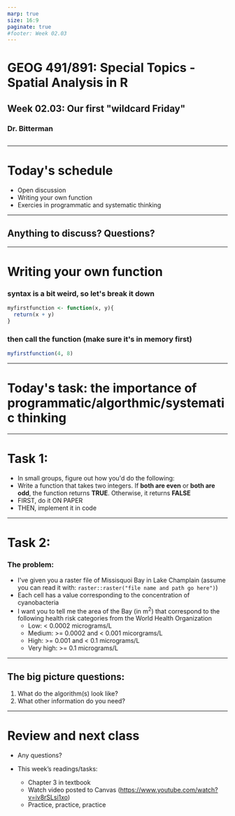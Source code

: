 ```yaml
---
marp: true
size: 16:9 
paginate: true
#footer: Week 02.03
---
```


# GEOG 491/891: Special Topics - Spatial Analysis in R

## 

## Week 02.03: Our first "wildcard Friday"

### Dr. Bitterman

## 

---

# Today's schedule

- Open discussion
- Writing your own function
- Exercies in programmatic and systematic thinking

---

## Anything to discuss? Questions?

---

# Writing your own function

### syntax is a bit weird, so let's break it down
```r
myfirstfunction <- function(x, y){
  return(x + y)
} 
```

### then call the function (make sure it's in memory first)
```r
myfirstfunction(4, 8)
```

---

# Today's task: the importance of programmatic/algorthmic/systematic thinking

---

# Task 1: 

- In small groups, figure out how you'd do the following:
- Write a function that takes two integers. If **both are even** or **both are odd**, the function returns **TRUE**. Otherwise, it returns **FALSE**
- FIRST, do it ON PAPER
- THEN, implement it in code

---

# Task 2:

### The problem:

- I've given you a raster file of Missisquoi Bay in Lake Champlain (assume you can read it with: ```raster::raster("file name and path go here")```)
- Each cell has a value corresponding to the concentration of cyanobacteria
- I want you to tell me the area of the Bay (in m<sup>2</sup>) that correspond to the following health risk categories from the World Health Organization
  - Low: < 0.0002 micrograms/L
  - Medium: >= 0.0002 and < 0.001 micorgrams/L
  - High: >= 0.001 and < 0.1 micrograms/L
  - Very high: >= 0.1 micrograms/L

---

## The big picture questions:
1. What do the algorithm(s) look like?
2. What other information do you need?

---

# Review and next class

- Any questions?

- This week’s readings/tasks: 
  - Chapter 3 in textbook
  - Watch video posted to Canvas (https://www.youtube.com/watch?v=iv8rSLsi1xo)
  - Practice, practice, practice


